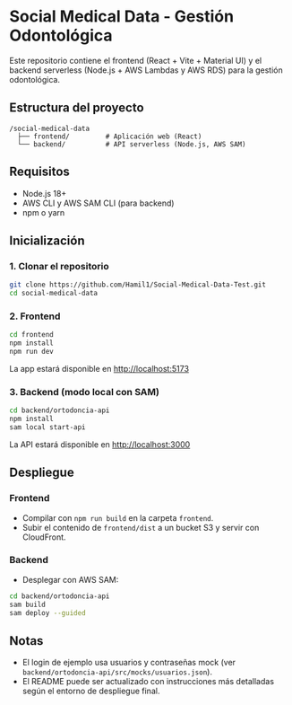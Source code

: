 # Social Medical Data - Gestión Odontológica

Este repositorio contiene el frontend (React + Vite + Material UI) y el backend serverless (Node.js + AWS Lambdas y AWS RDS) para la gestión odontológica.

## Estructura del proyecto

```
/social-medical-data
  ├── frontend/         # Aplicación web (React)
  └── backend/          # API serverless (Node.js, AWS SAM)
```

## Requisitos

- Node.js 18+
- AWS CLI y AWS SAM CLI (para backend)
- npm o yarn

## Inicialización

### 1. Clonar el repositorio

```sh
git clone https://github.com/Hamil1/Social-Medical-Data-Test.git
cd social-medical-data
```

### 2. Frontend

```sh
cd frontend
npm install
npm run dev
```

La app estará disponible en [http://localhost:5173](http://localhost:5173)

### 3. Backend (modo local con SAM)

```sh
cd backend/ortodoncia-api
npm install
sam local start-api
```

La API estará disponible en [http://localhost:3000](http://localhost:3000)

## Despliegue

### Frontend

- Compilar con `npm run build` en la carpeta `frontend`.
- Subir el contenido de `frontend/dist` a un bucket S3 y servir con CloudFront.

### Backend

- Desplegar con AWS SAM:

```sh
cd backend/ortodoncia-api
sam build
sam deploy --guided
```

## Notas

- El login de ejemplo usa usuarios y contraseñas mock (ver `backend/ortodoncia-api/src/mocks/usuarios.json`).
- El README puede ser actualizado con instrucciones más detalladas según el entorno de despliegue final.
